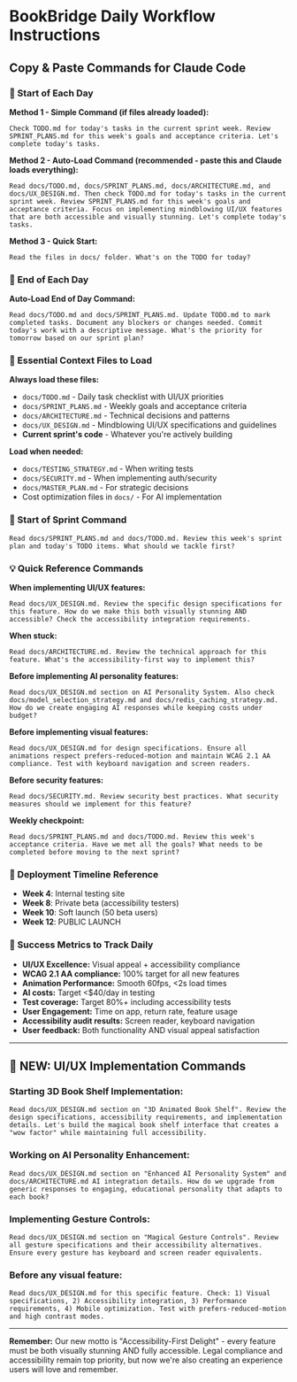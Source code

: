 # BookBridge Daily Workflow Instructions

## Copy & Paste Commands for Claude Code

### 🌅 Start of Each Day

**Method 1 - Simple Command (if files already loaded):**
```
Check TODO.md for today's tasks in the current sprint week. Review SPRINT_PLANS.md for this week's goals and acceptance criteria. Let's complete today's tasks.
```

**Method 2 - Auto-Load Command (recommended - paste this and Claude loads everything):**
```
Read docs/TODO.md, docs/SPRINT_PLANS.md, docs/ARCHITECTURE.md, and docs/UX_DESIGN.md. Then check TODO.md for today's tasks in the current sprint week. Review SPRINT_PLANS.md for this week's goals and acceptance criteria. Focus on implementing mindblowing UI/UX features that are both accessible and visually stunning. Let's complete today's tasks.
```

**Method 3 - Quick Start:**
```
Read the files in docs/ folder. What's on the TODO for today?
```

### 🌙 End of Each Day

**Auto-Load End of Day Command:**
```
Read docs/TODO.md and docs/SPRINT_PLANS.md. Update TODO.md to mark completed tasks. Document any blockers or changes needed. Commit today's work with a descriptive message. What's the priority for tomorrow based on our sprint plan?
```

### 📁 Essential Context Files to Load

**Always load these files:**
- `docs/TODO.md` - Daily task checklist with UI/UX priorities
- `docs/SPRINT_PLANS.md` - Weekly goals and acceptance criteria  
- `docs/ARCHITECTURE.md` - Technical decisions and patterns
- `docs/UX_DESIGN.md` - Mindblowing UI/UX specifications and guidelines
- **Current sprint's code** - Whatever you're actively building

**Load when needed:**
- `docs/TESTING_STRATEGY.md` - When writing tests
- `docs/SECURITY.md` - When implementing auth/security
- `docs/MASTER_PLAN.md` - For strategic decisions
- Cost optimization files in `docs/` - For AI implementation

### 🚀 Start of Sprint Command
```
Read docs/SPRINT_PLANS.md and docs/TODO.md. Review this week's sprint plan and today's TODO items. What should we tackle first?
```

### 💡 Quick Reference Commands

**When implementing UI/UX features:**
```
Read docs/UX_DESIGN.md. Review the specific design specifications for this feature. How do we make this both visually stunning AND accessible? Check the accessibility integration requirements.
```

**When stuck:**
```
Read docs/ARCHITECTURE.md. Review the technical approach for this feature. What's the accessibility-first way to implement this?
```

**Before implementing AI personality features:**
```
Read docs/UX_DESIGN.md section on AI Personality System. Also check docs/model_selection_strategy.md and docs/redis_caching_strategy.md. How do we create engaging AI responses while keeping costs under budget?
```

**Before implementing visual features:**
```
Read docs/UX_DESIGN.md for design specifications. Ensure all animations respect prefers-reduced-motion and maintain WCAG 2.1 AA compliance. Test with keyboard navigation and screen readers.
```

**Before security features:**
```
Read docs/SECURITY.md. Review security best practices. What security measures should we implement for this feature?
```

**Weekly checkpoint:**
```
Read docs/SPRINT_PLANS.md and docs/TODO.md. Review this week's acceptance criteria. Have we met all the goals? What needs to be completed before moving to the next sprint?
```

### 📅 Deployment Timeline Reference

- **Week 4**: Internal testing site
- **Week 8**: Private beta (accessibility testers)
- **Week 10**: Soft launch (50 beta users)
- **Week 12**: PUBLIC LAUNCH

### 🎯 Success Metrics to Track Daily

- **UI/UX Excellence:** Visual appeal + accessibility compliance 
- **WCAG 2.1 AA compliance:** 100% target for all new features
- **Animation Performance:** Smooth 60fps, <2s load times
- **AI costs:** Target <$40/day in testing
- **Test coverage:** Target 80%+ including accessibility tests
- **User Engagement:** Time on app, return rate, feature usage
- **Accessibility audit results:** Screen reader, keyboard navigation
- **User feedback:** Both functionality AND visual appeal satisfaction

---

## 🎨 **NEW: UI/UX Implementation Commands**

### **Starting 3D Book Shelf Implementation:**
```
Read docs/UX_DESIGN.md section on "3D Animated Book Shelf". Review the design specifications, accessibility requirements, and implementation details. Let's build the magical book shelf interface that creates a "wow factor" while maintaining full accessibility.
```

### **Working on AI Personality Enhancement:**
```
Read docs/UX_DESIGN.md section on "Enhanced AI Personality System" and docs/ARCHITECTURE.md AI integration details. How do we upgrade from generic responses to engaging, educational personality that adapts to each book?
```

### **Implementing Gesture Controls:**
```
Read docs/UX_DESIGN.md section on "Magical Gesture Controls". Review all gesture specifications and their accessibility alternatives. Ensure every gesture has keyboard and screen reader equivalents.
```

### **Before any visual feature:**
```
Read docs/UX_DESIGN.md for this specific feature. Check: 1) Visual specifications, 2) Accessibility integration, 3) Performance requirements, 4) Mobile optimization. Test with prefers-reduced-motion and high contrast modes.
```

---

**Remember:** Our new motto is "Accessibility-First Delight" - every feature must be both visually stunning AND fully accessible. Legal compliance and accessibility remain top priority, but now we're also creating an experience users will love and remember.